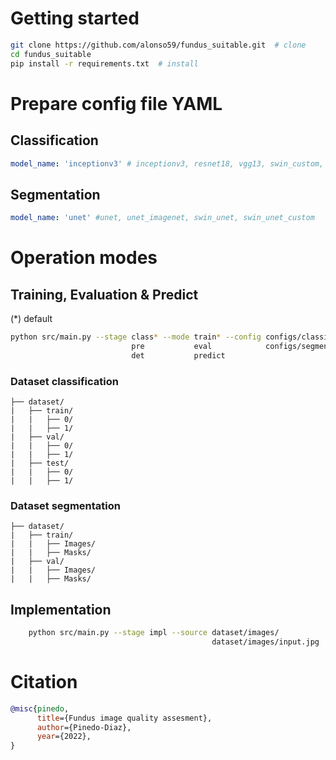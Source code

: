 # Getting started

```bash
git clone https://github.com/alonso59/fundus_suitable.git  # clone
cd fundus_suitable
pip install -r requirements.txt  # install
```

# Prepare config file YAML

## Classification

```yaml
model_name: 'inceptionv3' # inceptionv3, resnet18, vgg13, swin_custom, swin_tiny, nat_mini, nat_custom
```

## Segmentation

```yaml
model_name: 'unet' #unet, unet_imagenet, swin_unet, swin_unet_custom
```

# Operation modes

## Training, Evaluation & Predict

(*) default
```bash
python src/main.py --stage class* --mode train* --config configs/classifier.yaml*            
                           pre           eval            configs/segmenter.yaml                           
                           det           predict  
```

### Dataset classification

    ├── dataset/               
    |   ├── train/
    |   |   ├── 0/
    |   |   ├── 1/
    |   ├── val/
    |   |   ├── 0/
    |   |   ├── 1/
    |   ├── test/
    |   |   ├── 0/
    |   |   ├── 1/

### Dataset segmentation

    ├── dataset/               
    |   ├── train/
    |   |   ├── Images/
    |   |   ├── Masks/
    |   ├── val/
    |   |   ├── Images/
    |   |   ├── Masks/

## Implementation

```bash
    python src/main.py --stage impl --source dataset/images/
                                             dataset/images/input.jpg
```

# Citation

```bibtex
@misc{pinedo,
      title={Fundus image quality assesment}, 
      author={Pinedo-Diaz},
      year={2022},
}
```
